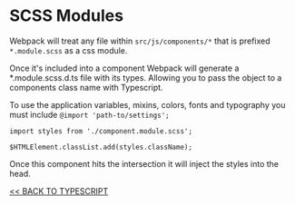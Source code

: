 # SCSS Modules

Webpack will treat any file within `src/js/components/*` that is prefixed `*.module.scss` as a css module.

Once it's included into a component Webpack will generate a *.module.scss.d.ts file with its types. Allowing you to pass the object to a components class name with Typescript.

To use the application variables, mixins, colors, fonts and typography you must include `@import 'path-to/settings';`

```
import styles from './component.module.scss';

$HTMLElement.classList.add(styles.className);
```

Once this component hits the intersection it will inject the styles into the head.

[<< BACK TO TYPESCRIPT](ts.md)
